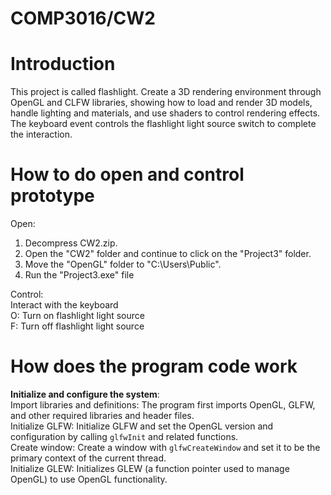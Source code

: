 # COMP3016/CW2

# Introduction
This project is called flashlight. Create a 3D rendering environment through OpenGL and CLFW libraries, showing how to load and render 3D models, handle lighting and materials, and use shaders to control rendering effects. The keyboard event controls the flashlight light source switch to complete the interaction.

# How to do open and control prototype
Open:<br/>
1. Decompress CW2.zip.
2. Open the "CW2" folder and continue to click on the "Project3" folder.
3. Move the "OpenGL" folder to "C:\Users\Public".
4. Run the "Project3.exe" file<br/>

Control:<br/>
Interact with the keyboard<br/>
O: Turn on flashlight light source<br/>
F: Turn off flashlight light source

# How does the program code work
**Initialize and configure the system**:<br/>
Import libraries and definitions: The program first imports OpenGL, GLFW, and other required libraries and header files.<br/>
Initialize GLFW: Initialize GLFW and set the OpenGL version and configuration by calling `glfwInit` and related functions.<br/>
Create window: Create a window with `glfwCreateWindow` and set it to be the primary context of the current thread.<br/>
Initialize GLEW: Initializes GLEW (a function pointer used to manage OpenGL) to use OpenGL functionality.<br/>
